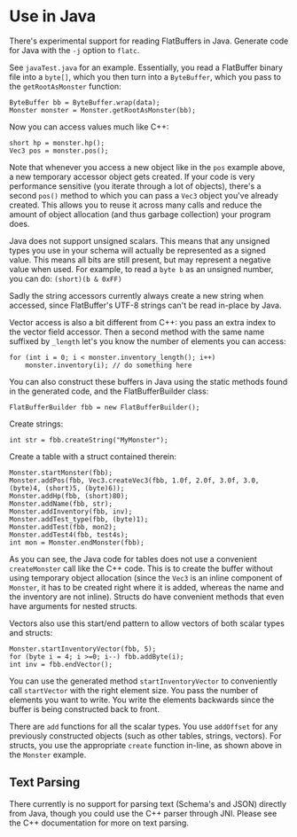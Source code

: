# Use in Java

There's experimental support for reading FlatBuffers in Java. Generate code
for Java with the `-j` option to `flatc`.

See `javaTest.java` for an example. Essentially, you read a FlatBuffer binary
file into a `byte[]`, which you then turn into a `ByteBuffer`, which you pass to
the `getRootAsMonster` function:

    ByteBuffer bb = ByteBuffer.wrap(data);
    Monster monster = Monster.getRootAsMonster(bb);

Now you can access values much like C++:

    short hp = monster.hp();
    Vec3 pos = monster.pos();

Note that whenever you access a new object like in the `pos` example above,
a new temporary accessor object gets created. If your code is very performance
sensitive (you iterate through a lot of objects), there's a second `pos()`
method to which you can pass a `Vec3` object you've already created. This allows
you to reuse it across many calls and reduce the amount of object allocation (and
thus garbage collection) your program does.

Java does not support unsigned scalars. This means that any unsigned types you
use in your schema will actually be represented as a signed value. This means
all bits are still present, but may represent a negative value when used.
For example, to read a `byte b` as an unsigned number, you can do:
`(short)(b & 0xFF)`

Sadly the string accessors currently always create a new string when accessed,
since FlatBuffer's UTF-8 strings can't be read in-place by Java.

Vector access is also a bit different from C++: you pass an extra index
to the vector field accessor. Then a second method with the same name
suffixed by `_length` let's you know the number of elements you can access:

    for (int i = 0; i < monster.inventory_length(); i++)
        monster.inventory(i); // do something here

You can also construct these buffers in Java using the static methods found
in the generated code, and the FlatBufferBuilder class:

    FlatBufferBuilder fbb = new FlatBufferBuilder();

Create strings:

    int str = fbb.createString("MyMonster");

Create a table with a struct contained therein:

    Monster.startMonster(fbb);
    Monster.addPos(fbb, Vec3.createVec3(fbb, 1.0f, 2.0f, 3.0f, 3.0, (byte)4, (short)5, (byte)6));
    Monster.addHp(fbb, (short)80);
    Monster.addName(fbb, str);
    Monster.addInventory(fbb, inv);
    Monster.addTest_type(fbb, (byte)1);
    Monster.addTest(fbb, mon2);
    Monster.addTest4(fbb, test4s);
    int mon = Monster.endMonster(fbb);

As you can see, the Java code for tables does not use a convenient
`createMonster` call like the C++ code. This is to create the buffer without
using temporary object allocation (since the `Vec3` is an inline component of
`Monster`, it has to be created right where it is added, whereas the name and
the inventory are not inline).
Structs do have convenient methods that even have arguments for nested structs.

Vectors also use this start/end pattern to allow vectors of both scalar types
and structs:

    Monster.startInventoryVector(fbb, 5);
    for (byte i = 4; i >=0; i--) fbb.addByte(i);
    int inv = fbb.endVector();

You can use the generated method `startInventoryVector` to conveniently call
`startVector` with the right element size. You pass the number of
elements you want to write. You write the elements backwards since the buffer
is being constructed back to front.

There are `add` functions for all the scalar types. You use `addOffset` for
any previously constructed objects (such as other tables, strings, vectors).
For structs, you use the appropriate `create` function in-line, as shown
above in the `Monster` example.

## Text Parsing

There currently is no support for parsing text (Schema's and JSON) directly
from Java, though you could use the C++ parser through JNI. Please see the
C++ documentation for more on text parsing.
